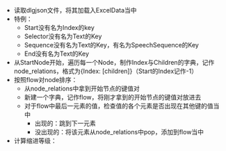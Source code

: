 * 读取dlgjson文件，将其加载入ExcelData当中
* 特例：
   * Start没有名为Index的key
   * Selector没有名为Text的Key
   * Sequence没有名为Text的Key，有名为SpeechSequence的Key
   * End没有名为Text的Key
* 从StartNode开始，遍历每一个Node，制作Index与Children的字典，记作node_relations，格式为{Index: [children]}（Start的Index记作-1）
* 按照flow对node排序：
   * 从node_relations中拿到开始节点的键值对
   * 新建一个字典，记作flow，将刚才拿到的开始节点的键值对放进去
   * 对于flow中最后一元素的值，检查值的各个元素是否出现在其他键的值当中
     * 出现的：跳到下一元素
     * 没出现的：将该元素从node_relations中pop，添加到flow当中
* 计算缩进等级：
